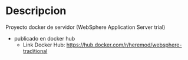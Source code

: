 
# Descripcion

Proyecto docker de servidor (WebSphere Application Server trial)  
* publicado en docker hub 
  * Link Docker Hub: https://hub.docker.com/r/heremod/websphere-traditional

